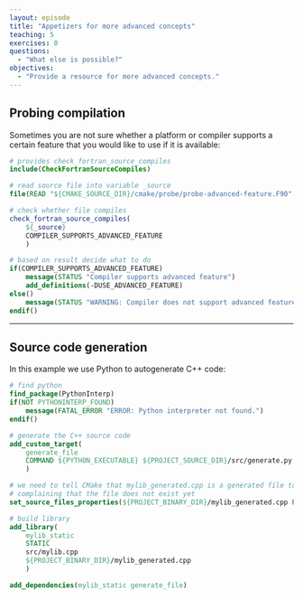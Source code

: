 ```yaml
---
layout: episode
title: "Appetizers for more advanced concepts"
teaching: 5
exercises: 0
questions:
  - "What else is possible?"
objectives:
  - "Provide a resource for more advanced concepts."
---
```


## Probing compilation

Sometimes you are not sure whether a platform or compiler supports a certain
feature that you would like to use if it is available:

```cmake
# provides check_fortran_source_compiles
include(CheckFortranSourceCompiles)

# read source file into variable _source
file(READ "${CMAKE_SOURCE_DIR}/cmake/probe/probe-advanced-feature.F90" _source)

# check whether file compiles
check_fortran_source_compiles(
    ${_source}
    COMPILER_SUPPORTS_ADVANCED_FEATURE
    )

# based on result decide what to do
if(COMPILER_SUPPORTS_ADVANCED_FEATURE)
    message(STATUS "Compiler supports advanced feature")
    add_definitions(-DUSE_ADVANCED_FEATURE)
else()
    message(STATUS "WARNING: Compiler does not support advanced feature")
endif()
```

---

## Source code generation

In this example we use Python to autogenerate C++ code:

```cmake
# find python
find_package(PythonInterp)
if(NOT PYTHONINTERP_FOUND)
    message(FATAL_ERROR "ERROR: Python interpreter not found.")
endif()

# generate the C++ source code
add_custom_target(
    generate_file
    COMMAND ${PYTHON_EXECUTABLE} ${PROJECT_SOURCE_DIR}/src/generate.py > ${PROJECT_BINARY_DIR}/mylib_generated.cpp
    )

# we need to tell CMake that mylib_generated.cpp is a generated file to prevent it from
# complaining that the file does not exist yet
set_source_files_properties(${PROJECT_BINARY_DIR}/mylib_generated.cpp PROPERTIES GENERATED 1)

# build library
add_library(
    mylib_static
    STATIC
    src/mylib.cpp
    ${PROJECT_BINARY_DIR}/mylib_generated.cpp
    )

add_dependencies(mylib_static generate_file)
```
